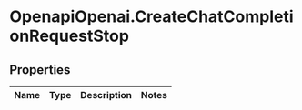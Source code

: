 # OpenapiOpenai.CreateChatCompletionRequestStop

## Properties

Name | Type | Description | Notes
------------ | ------------- | ------------- | -------------


